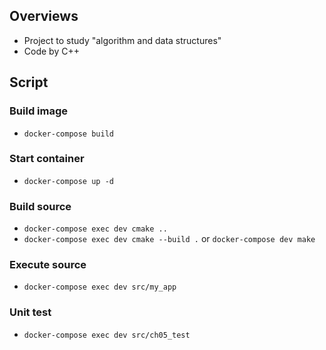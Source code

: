 ## Overviews

- Project to study "algorithm and data structures"
- Code by C++

## Script
### Build image
- `docker-compose build`

### Start container
- `docker-compose up -d`

### Build source
- `docker-compose exec dev cmake ..`
- `docker-compose exec dev cmake --build .` or `docker-compose dev make`

### Execute source
- `docker-compose exec dev src/my_app`

### Unit test
- `docker-compose exec dev src/ch05_test`
